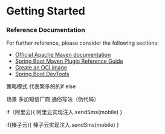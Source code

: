 # Getting Started

### Reference Documentation

For further reference, please consider the following sections:

* [Official Apache Maven documentation](https://maven.apache.org/guides/index.html)
* [Spring Boot Maven Plugin Reference Guide](https://docs.spring.io/spring-boot/docs/2.5.3/maven-plugin/reference/html/)
* [Create an OCI image](https://docs.spring.io/spring-boot/docs/2.5.3/maven-plugin/reference/html/#build-image)
* [Spring Boot DevTools](https://docs.spring.io/spring-boot/docs/2.5.3/reference/htmlsingle/#using-boot-devtools)

策略模式 代表繁多的的if else

场景 多加短信厂商 通俗写法（伪代码）

if（阿里云){
    阿里云实现注入.sendSms(mobile)
}

if(榛子云){
    榛子云实现注入.sendSms(mobile)
}